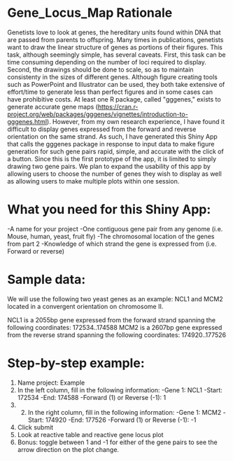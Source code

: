 # Gene_Locus_Map Rationale 

Genetists love to look at genes, the hereditary units found within DNA that are passed from parents to offspring. Many times in publications, genetists want to draw the linear structure of genes as portions of their figures. This task, although seemingly simple, has several caveats. First, this task can be time consuming depending on the number of loci required to display. Second, the drawings should be done to scale, so as to maintain consistenty in the sizes of different genes. Although figure creating tools such as PowerPoint and Illustrator can be used, they both take extensive of effort/time to generate less than perfect figures and in some cases can have prohibitive costs. At least one R package, called "gggenes," exists to generate accurate gene maps (https://cran.r-project.org/web/packages/gggenes/vignettes/introduction-to-gggenes.html). However, from my own research experience, I have found it difficult to display genes expressed from the forward and reverse orientation on the same strand. As such, I have generated this Shiny App that calls the gggenes package in response to input data to make figure generation for such gene pairs rapid, simple, and accurate with the click of a button. Since this is the first prototype of the app, it is limited to simply drawing two gene pairs. We plan to expand the usability of this app by allowing users to choose the number of genes they wish to display as well as allowing users to make multiple plots within one session.

# What you need for this Shiny App:

-A name for your project
-One contiguous gene pair from any genome (i.e. Mouse, human, yeast, fruit fly)
-The chromosomal location of the genes from part 2
-Knowledge of which strand the gene is expressed from (i.e. Forward or reverse)

# Sample data:

We will use the following two yeast genes as an example: NCL1 and MCM2 located in a convergent orientation on chromosome II. 

NCL1 is a 2055bp gene expressed from the forward strand spanning the following coordinates: 172534..174588
MCM2 is a 2607bp gene expressed from the reverse strand spanning the following coordinates: 174920..177526

# Step-by-step example:

1) Name project: Example
2) In the left column, fill in the following information:
  -Gene 1: NCL1
  -Start: 172534
  -End: 174588
  -Forward (1) or Reverse (-1): 1
3) 2) In the right column, fill in the following information:
  -Gene 1: MCM2
  -Start: 174920
  -End: 177526
  -Forward (1) or Reverse (-1): -1
4) Click submit
5) Look at reactive table and reactive gene locus plot
6) Bonus: toggle between 1 and -1 for either of the gene pairs to see the arrow direction on the plot change. 
